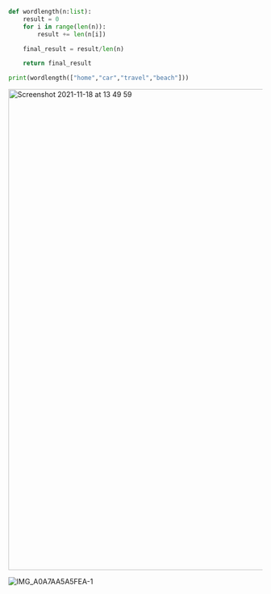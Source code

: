 ```py
def wordlength(n:list):
    result = 0
    for i in range(len(n)):
        result += len(n[i])

    final_result = result/len(n)

    return final_result

print(wordlength(["home","car","travel","beach"]))

```

<img width="951" alt="Screenshot 2021-11-18 at 13 49 59" src="https://user-images.githubusercontent.com/89366347/142354618-5d53fc26-c32a-4922-b1d9-0bf395a56f26.png">

![IMG_A0A7AA5A5FEA-1](https://user-images.githubusercontent.com/89366347/145711003-47cc5a33-5a60-4797-8a3d-0f6f3d5b1a57.jpeg)
